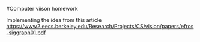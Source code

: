 #Computer viison homework

Implementing the idea from this article https://www2.eecs.berkeley.edu/Research/Projects/CS/vision/papers/efros-siggraph01.pdf
